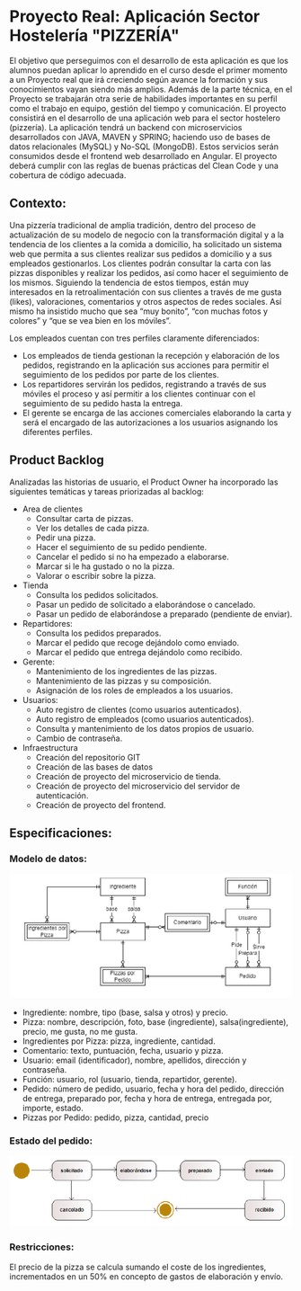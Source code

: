 # Proyecto Real: Aplicación Sector Hostelería "PIZZERÍA"
El objetivo que perseguimos con el desarrollo de esta aplicación es que los alumnos puedan aplicar lo aprendido en el curso desde el primer momento a un Proyecto real que irá creciendo según avance la formación y sus conocimientos vayan siendo más amplios. Además de la parte técnica, en el Proyecto se trabajarán otra serie de habilidades importantes en su perfil como el trabajo en equipo, gestión del tiempo y comunicación.
El proyecto consistirá en el desarrollo de una aplicación web para el sector hostelero (pizzería). La aplicación tendrá un backend con microservicios desarrollados con JAVA, MAVEN y SPRING; haciendo uso de bases de datos relacionales (MySQL) y No-SQL (MongoDB). Estos servicios serán consumidos desde el frontend web desarrollado en Angular. El proyecto deberá cumplir con las reglas de buenas prácticas del Clean Code y una cobertura de código adecuada.
## Contexto:
Una pizzería tradicional de amplia tradición, dentro del proceso de actualización de su modelo de negocio con la transformación digital y a la tendencia de los clientes a la comida a domicilio, ha solicitado un sistema web que permita a sus clientes realizar sus pedidos a domicilio y a sus empleados gestionarlos.
Los clientes podrán consultar la carta con las pizzas disponibles y realizar los pedidos, así como hacer el seguimiento de los mismos. Siguiendo la tendencia de estos tiempos, están muy interesados en la retroalimentación con sus clientes a través de me gusta (likes), valoraciones, comentarios y otros aspectos de redes sociales. Así mismo ha insistido mucho que sea “muy bonito”, “con muchas fotos y colores” y “que se vea bien en los móviles”.

Los empleados cuentan con tres perfiles claramente diferenciados:
- Los empleados de tienda gestionan la recepción y elaboración de los pedidos, registrando en la aplicación sus acciones para permitir el seguimiento de los pedidos por parte de los clientes.
- Los repartidores servirán los pedidos, registrando a través de sus móviles el proceso y así permitir a los clientes continuar con el seguimiento de su pedido hasta la entrega.
- El gerente se encarga de las acciones comerciales elaborando la carta y será el encargado de las autorizaciones a los usuarios asignando los diferentes perfiles.
## Product Backlog
Analizadas las historias de usuario, el Product Owner ha incorporado las siguientes temáticas y tareas priorizadas al backlog:
- Area de clientes
    - Consultar carta de pizzas.
    - Ver los detalles de cada pizza.
    - Pedir una pizza.
    - Hacer el seguimiento de su pedido pendiente.
    - Cancelar el pedido si no ha empezado a elaborarse.
    - Marcar si le ha gustado o no la pizza.
    - Valorar o escribir sobre la pizza.
- Tienda
    - Consulta los pedidos solicitados.
    - Pasar un pedido de solicitado a elaborándose o cancelado.
    - Pasar un pedido de elaborándose a preparado (pendiente de enviar).
- Repartidores:
    - Consulta los pedidos preparados.
    - Marcar el pedido que recoge dejándolo como enviado.
    - Marcar el pedido que entrega dejándolo como recibido.
- Gerente:
    - Mantenimiento de los ingredientes de las pizzas.
    - Mantenimiento de las pizzas y su composición.
    - Asignación de los roles de empleados a los usuarios.
- Usuarios:
    - Auto registro de clientes (como usuarios autenticados).
    - Auto registro de empleados (como usuarios autenticados).
    - Consulta y mantenimiento de los datos propios de usuario.
    - Cambio de contraseña.
- Infraestructura
    - Creación del repositorio GIT
    - Creación de las bases de datos
    - Creación de proyecto del microservicio de tienda.
    - Creación de proyecto del microservicio del servidor de autenticación.
    - Creación de proyecto del frontend.
## Especificaciones:
### Modelo de datos:
![Diagrama de datos](https://raw.githubusercontent.com/Peter-OC/Proyecto/master/modelo_de_datos.png)

- Ingrediente: nombre, tipo (base, salsa y otros) y precio.
- Pizza: nombre, descripción, foto, base (ingrediente), salsa(ingrediente), precio, me gusta, no me gusta.
- Ingredientes por Pizza: pizza, ingrediente, cantidad.
- Comentario: texto, puntuación, fecha, usuario y pizza.
- Usuario: email (identificador), nombre, apellidos, dirección y contraseña.
- Función: usuario, rol (usuario, tienda, repartidor, gerente).
- Pedido: número de pedido, usuario, fecha y hora del pedido, dirección de entrega, preparado por, fecha y hora de entrega, entregada por, importe, estado.
- Pizzas por Pedido: pedido, pizza, cantidad, precio
### Estado del pedido:
![Diagrama de datos](https://raw.githubusercontent.com/Peter-OC/Proyecto/master/estado_del_pedido.png)
### Restricciones:
El precio de la pizza se calcula sumando el coste de los ingredientes, incrementados en un 50% en concepto de gastos de elaboración y envío.
